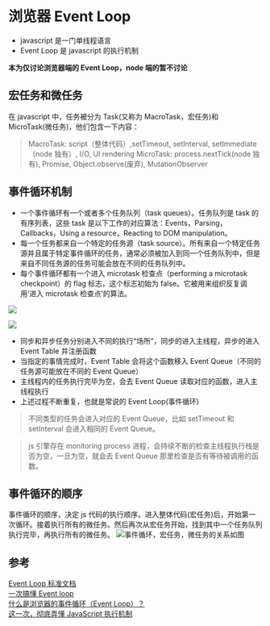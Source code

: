 # 浏览器 Event Loop

- javascript 是一门单线程语言
- Event Loop 是 javascript 的执行机制

**本为仅讨论浏览器端的 Event Loop，node 端的暂不讨论**

## 宏任务和微任务

在 javascript 中，任务被分为 Task(又称为 MacroTask，宏任务)和 MicroTask(微任务)，他们包含一下内容：

> MacroTask: script（整体代码）,setTimeout, setInterval, setImmediate（node 独有）, I/O, UI rendering
> MicroTask: process.nextTick(node 独有), Promise, Object.observe(废弃), MutationObserver

## 事件循环机制

- 一个事件循环有一个或者多个任务队列（task queues）。任务队列是 task 的有序列表，这些 task 是以下工作的对应算法：Events，Parsing，Callbacks，Using a resource，Reacting to DOM manipulation。
- 每一个任务都来自一个特定的任务源（task source）。所有来自一个特定任务源并且属于特定事件循环的任务，通常必须被加入到同一个任务队列中，但是来自不同任务源的任务可能会放在不同的任务队列中。
- 每个事件循环都有一个进入 microtask 检查点（performing a microtask checkpoint）的 flag 标志，这个标志初始为 false。它被用来组织反复调用‘进入 microtask 检查点’的算法。

![](https://upload-images.jianshu.io/upload_images/3995692-cb316db1c839f4d3.png?imageMogr2/auto-orient/strip%7CimageView2/2/w/697)

![](https://user-gold-cdn.xitu.io/2017/11/21/15fdd88994142347?imageView2/0/w/1280/h/960/format/webp/ignore-error/1)

- 同步和异步任务分别进入不同的执行“场所”，同步的进入主线程，异步的进入 Event Table 并注册函数
- 当指定的事情完成时，Event Table 会将这个函数移入 Event Queue（不同的任务源可能放在不同的 Event Queue）
- 主线程内的任务执行完毕为空，会去 Event Queue 读取对应的函数，进入主线程执行
- 上述过程不断重复，也就是常说的 Event Loop(事件循环)

> 不同类型的任务会进入对应的 Event Queue，比如 setTimeout 和 setInterval 会进入相同的 Event Queue。

> js 引擎存在 monitoring process 进程，会持续不断的检查主线程执行栈是否为空，一旦为空，就会去 Event Queue 那里检查是否有等待被调用的函数。

## 事件循环的顺序

事件循环的顺序，决定 js 代码的执行顺序。进入整体代码(宏任务)后，开始第一次循环。接着执行所有的微任务。然后再次从宏任务开始，找到其中一个任务队列执行完毕，再执行所有的微任务。
![事件循环，宏任务，微任务的关系如图](https://user-gold-cdn.xitu.io/2017/11/21/15fdcea13361a1ec?imageView2/0/w/1280/h/960/format/webp/ignore-error/1)

## 参考

[Event Loop 标准文档](https://html.spec.whatwg.org/multipage/webappapis.html#event-loops)  
[一次搞懂 Event loop](https://www.imooc.com/article/40020)  
[什么是浏览器的事件循环（Event Loop）？](https://segmentfault.com/a/1190000010622146)  
[这一次，彻底弄懂 JavaScript 执行机制](https://juejin.im/post/59e85eebf265da430d571f89)
